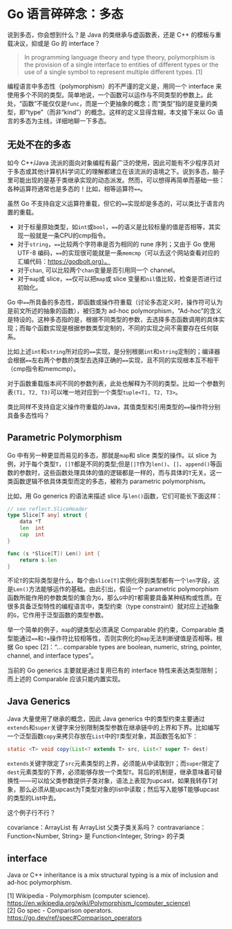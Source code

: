# Go 语言碎碎念：多态

说到多态，你会想到什么？是 Java 的类继承与虚函数表，还是 C++ 的模板与重载决议，抑或是 Go 的 interface？

> In programming language theory and type theory, polymorphism is the provision of a single interface to entities of different types or the use of a single symbol to represent multiple different types. [1]

编程语言中多态性（polymorphism）的不严谨的定义是，用同一个 interface 来使用多个不同的类型。简单地说，一个函数可以运作与不同类型的参数上。此处，“函数”不能仅仅是`func`，而是一个更抽象的概念；而“类型”指的是变量的类型，即“type”（而非“kind”）的概念。这样的定义显得含糊，本文接下来以 Go 语言的多态为主线，详细地聊一下多态。

## 无处不在的多态
如今 C++/Java 流派的面向对象编程有最广泛的使用，因此可能有不少程序员对于多态或其他计算机科学词汇的理解都建立在该流派的语境之下。说到多态，脑子里可能出现的是基于类继承实现的动态派发。然而，可以想得再简单而基础一些：各种运算符通常也是多态的！比如，相等运算符`==`。

虽然 Go 不支持自定义运算符重载，但它的`==`实现却是多态的，可以类比于语言内置的重载。  
- 对于标量原始类型，如`int`或`bool`，`==`的语义是比较标量的值是否相等，其实现一般就是一条CPU的cmp指令。  
- 对于`string`，`==`比较两个字符串是否为相同的 rune 序列；又由于 Go 使用 UTF-8 编码，`==`的实现很可能就是一条`memcmp`（可以去这个网站查看对应的汇编代码：https://godbolt.org）。  
- 对于`chan`, 可以比较两个`chan`变量是否引用同一个 channel。  
- 对于`map`或 slice，`==`仅可以把`map`或 slice 变量和`nil`值比较，检查是否进行过初始化。  

Go 中`==`所具备的多态性，即函数或操作符重载（讨论多态定义时，操作符可认为是前文所述的抽象的函数），被归类为 ad-hoc polymorphism，“Ad-hoc”的含义是特设的。这种多态指的是，根据不同类型的参数，去选择多态函数调用的具体实现；而每个函数实现是根据参数类型定制的，不同的实现之间不需要存在任何联系。

比如上述`int`和`string`所对应的`==`实现，是分别根据`int`和`string`定制的；编译器会根据`==`左右两个参数的类型去选择正确的`==`实现，且不同的实现根本互不相干（cmp指令和memcmp）。

对于函数重载版本间不同的参数列表，此处也解释为不同的类型。比如一个参数列表`(T1, T2, T3)`可以唯一地对应到一个类型`tuple<T1, T2, T3>`。

类比同样不支持自定义操作符重载的Java，其值类型和引用类型的`==`操作符分别具备多态性吗？

## Parametric Polymorphism
Go 中有另一种更显而易见的多态，那就是`map`和 slice 类型的操作。以 slice 为例，对于每个类型`T`，`[]T`都是不同的类型;但是`[]T`作为`len()`、`[]`、`append()`等函数的参数时，这些函数处理具体的值的逻辑都是一样的，而与具体的`T`无关。这一类函数逻辑不依具体类型而定的多态，被称为 parametric polymorphism。

比如，用 Go generics 的语法来描述 slice 与`len()`函数，它们可能长下面这样：
```go
// see reflect.SliceHeader
type Slice[T any] struct {
    data *T
	len  int
	cap  int
}

func (s *Slice[T]) Len() int {
    return s.len
}
```

不论`T`的实际类型是什么，每个由`slice[T]`实例化得到类型都有一个`len`字段，这是`Len()`方法能够运作的基础。由此引出，假设一个 parametric polymorphism 函数所能作用的参数类型的集合为`G`，那么`G`中的`T`都需要具备某种结构或性质。在很多具备泛型特性的编程语言中，类型约束（type constraint）就对应上述抽象的`G`，它作用于泛型函数的类型参数。

举一个简单的例子，`map`的键类型必须满足 Comparable 的约束，Comparable 类型能通过`==`和`!=`操作符比较相等性，否则实例化的`map`无法判断键值是否相等。根据 Go spec [2]：“... comparable types are boolean, numeric, string, pointer, channel, and interface types”。

当前的 Go generics 主要就是通过复用已有的 interface 特性来表达类型限制；而上述的 Comparable 应该只能内置实现。

## Java Generics
Java 大量使用了继承的概念，因此 Java generics 中的类型约束主要通过`extends`和`super`关键字来分别限制类型参数在继承链中的上界和下界。比如编写一个泛型函数`copy`来拷贝存放在`List`中的`T`类型对象，其函数签名如下：
```java
static <T> void copy(List<? extends T> src, List<? super T> dest)
```
`extends`关键字限定了`src`元素类型的上界，必须能从中读取到`T`；而`super`限定了`dest`元素类型的下界，必须能够存放一个类型`T`。背后的机制是，继承意味着可替换性——可以给父类参数提供子类对象，语法上表现为upcast，如果我转存T对象，那么必须从能upcast为T类型对象的list中读取；然后写入能够T能够upcast的类型的List中去。

这个例子行不行？

covariance：ArrayList<Number> 有 ArrayList<Integer> 父类子类关系吗？
contravariance：Function<Number, String> 是 Function<Integer, String> 的子类

## interface
Java or C++ inheritance is a mix
structural typing is a mix of inclusion and ad-hoc polymorphism.

[1] Wikipedia - Polymorphism (computer science). https://en.wikipedia.org/wiki/Polymorphism_(computer_science)  
[2] Go spec - Comparison operators. https://go.dev/ref/spec#Comparison_operators  